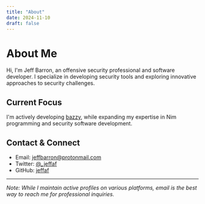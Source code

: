 ```yaml
---
title: "About"
date: 2024-11-10
draft: false
---
```


# About Me

Hi, I'm Jeff Barron, an offensive security professional and software developer. I specialize in developing security tools and exploring innovative approaches to security challenges.

## Current Focus

I'm actively developing [bazzy](https://github.com/jeffaf/bazzy), while expanding my expertise in Nim programming and security software development.

## Contact & Connect

- Email: [jeffbarron@protonmail.com](mailto:jeffbarron@protonmail.com)
- Twitter: [@_jeffaf](https://twitter.com/_jeffaf)
- GitHub: [jeffaf](https://github.com/jeffaf)

---

*Note: While I maintain active profiles on various platforms, email is the best way to reach me for professional inquiries.*
